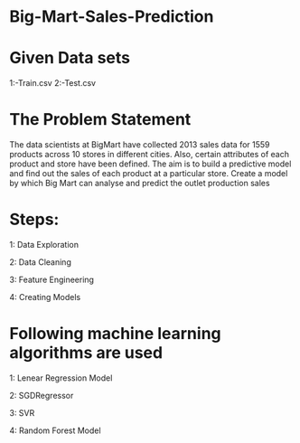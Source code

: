 # Big-Mart-Sales-Prediction
# Given Data sets
  1:-Train.csv
  2:-Test.csv
# The Problem Statement

The data scientists at BigMart have collected 2013 sales data for 1559 products across 10 stores in different cities. Also, certain attributes of each product and store have been defined. The aim is to build a predictive model and find out the sales of each product at a particular store. Create a model by which Big Mart can analyse and predict the outlet production sales

# Steps:
   1: Data Exploration
   
   2: Data Cleaning 
   
   3: Feature Engineering
   
   4: Creating Models
   
# Following machine learning algorithms are used

 1: Lenear Regression Model
 
 2: SGDRegressor
 
 3: SVR
 
 4: Random Forest Model


   




